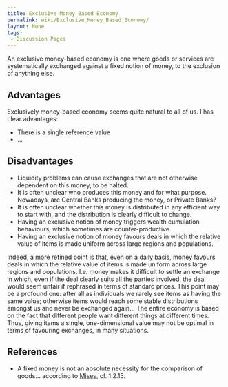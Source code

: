 ```yaml
---
title: Exclusive Money Based Economy
permalink: wiki/Exclusive_Money_Based_Economy/
layout: None
tags:
 - Discussion Pages
---
```


An exclusive money-based economy is one where goods or services are
systematically exchanged against a fixed notion of money, to the
exclusion of anything else.

Advantages
----------

Exclusively money-based economy seems quite natural to all of us. I has
clear advantages:

-   There is a single reference value
-   ...

Disadvantages
-------------

-   Liquidity problems can cause exchanges that are not otherwise
    dependent on this money, to be halted.
-   It is often unclear who produces this money and for what purpose.
    Nowadays, are Central Banks producing the money, or Private Banks?
-   It is often unclear whether this money is distributed in any
    efficient way to start with, and the distribution is clearly
    difficult to change.
-   Having an exclusive notion of money triggers wealth cumulation
    behaviours, which sometimes are counter-productive.
-   Having an exclusive notion of money favours deals in which the
    relative value of items is made uniform across large regions
    and populations.

Indeed, a more refined point is that, even on a daily basis, money
favours deals in which the relative value of items is made uniform
across large regions and populations. I.e. money makes it difficult to
settle an exchange in which, even if the deal clearly suits all the
parties involved, the deal would seem unfair if rephrased in terms of
standard prices. This point may be a profound one: after all as
individuals we rarely see items as having the same value; otherwise
items would reach some stable distributions amongst us and never be
exchanged again... The entire economy is based on the fact that
different people want different things at different times. Thus, giving
items a single, one-dimensional value may not be optimal in terms of
favouring exchanges, in many situations.

References
----------

-   A fixed money is not an absolute necessity for the comparison
    of goods... according to
    [Mises](http://www.econlib.org/library/Mises/msT1.html#Part%20I,Ch.2), cf.
    1.2.15.

